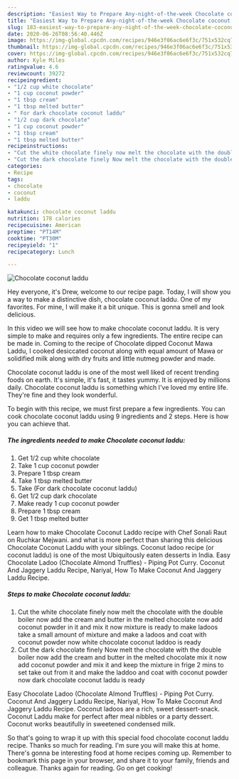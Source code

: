 ```yaml
---
description: "Easiest Way to Prepare Any-night-of-the-week Chocolate coconut laddu"
title: "Easiest Way to Prepare Any-night-of-the-week Chocolate coconut laddu"
slug: 183-easiest-way-to-prepare-any-night-of-the-week-chocolate-coconut-laddu
date: 2020-06-26T08:56:40.446Z
image: https://img-global.cpcdn.com/recipes/946e3f06ac6e6f3c/751x532cq70/chocolate-coconut-laddu-recipe-main-photo.jpg
thumbnail: https://img-global.cpcdn.com/recipes/946e3f06ac6e6f3c/751x532cq70/chocolate-coconut-laddu-recipe-main-photo.jpg
cover: https://img-global.cpcdn.com/recipes/946e3f06ac6e6f3c/751x532cq70/chocolate-coconut-laddu-recipe-main-photo.jpg
author: Kyle Miles
ratingvalue: 4.6
reviewcount: 39272
recipeingredient:
- "1/2 cup white chocolate"
- "1 cup coconut powder"
- "1 tbsp cream"
- "1 tbsp melted butter"
- " For dark chocolate coconut laddu"
- "1/2 cup dark chocolate"
- "1 cup coconut powder"
- "1 tbsp cream"
- "1 tbsp melted butter"
recipeinstructions:
- "Cut the white chocolate finely now melt the chocolate with the double boiler now add the cream and butter in the melted chocolate now add coconut powder in it and mix it now mixture is ready to make ladoos take a small amount of mixture and make a ladoos and coat with coconut powder now white chocolate coconut laddoo is ready"
- "Cut the dark chocolate finely Now melt the chocolate with the double boiler now add the cream and butter in the melted chocolate mix it now add coconut powder and mix it and keep the mixture in frige 2 mins to set take out from it and make the laddoo and coat with coconut powder now dark chocolate coconut laddu is ready"
categories:
- Recipe
tags:
- chocolate
- coconut
- laddu

katakunci: chocolate coconut laddu 
nutrition: 178 calories
recipecuisine: American
preptime: "PT14M"
cooktime: "PT30M"
recipeyield: "1"
recipecategory: Lunch

---
```



![Chocolate coconut laddu](https://img-global.cpcdn.com/recipes/946e3f06ac6e6f3c/751x532cq70/chocolate-coconut-laddu-recipe-main-photo.jpg)

Hey everyone, it's Drew, welcome to our recipe page. Today, I will show you a way to make a distinctive dish, chocolate coconut laddu. One of my favorites. For mine, I will make it a bit unique. This is gonna smell and look delicious.

In this video we will see how to make chocolate coconut laddu. It is very simple to make and requires only a few ingredients. The entire recipe can be made in. Coming to the recipe of Chocolate dipped Coconut Mawa Laddu, I cooked desiccated coconut along with equal amount of Mawa or solidified milk along with dry fruits and little nutmeg powder and made.

Chocolate coconut laddu is one of the most well liked of recent trending foods on earth. It's simple, it's fast, it tastes yummy. It is enjoyed by millions daily. Chocolate coconut laddu is something which I've loved my entire life. They're fine and they look wonderful.


To begin with this recipe, we must first prepare a few ingredients. You can cook chocolate coconut laddu using 9 ingredients and 2 steps. Here is how you can achieve that.

<!--inarticleads1-->

##### The ingredients needed to make Chocolate coconut laddu:

1. Get 1/2 cup white chocolate
1. Take 1 cup coconut powder
1. Prepare 1 tbsp cream
1. Take 1 tbsp melted butter
1. Take  (For dark chocolate coconut laddu)
1. Get 1/2 cup dark chocolate
1. Make ready 1 cup coconut powder
1. Prepare 1 tbsp cream
1. Get 1 tbsp melted butter


Learn how to make Chocolate Coconut Laddo recipe with Chef Sonali Raut on Ruchkar Mejwani. and what is more perfect than sharing this delicious Chocolate Coconut Laddu with your siblings. Coconut ladoo recipe (or coconut laddu) is one of the most Ubiquitously eaten desserts in India. Easy Chocolate Ladoo (Chocolate Almond Truffles) - Piping Pot Curry. Coconut And Jaggery Laddu Recipe, Nariyal, How To Make Coconut And Jaggery Laddu Recipe. 

<!--inarticleads2-->

##### Steps to make Chocolate coconut laddu:

1. Cut the white chocolate finely now melt the chocolate with the double boiler now add the cream and butter in the melted chocolate now add coconut powder in it and mix it now mixture is ready to make ladoos take a small amount of mixture and make a ladoos and coat with coconut powder now white chocolate coconut laddoo is ready
1. Cut the dark chocolate finely Now melt the chocolate with the double boiler now add the cream and butter in the melted chocolate mix it now add coconut powder and mix it and keep the mixture in frige 2 mins to set take out from it and make the laddoo and coat with coconut powder now dark chocolate coconut laddu is ready


Easy Chocolate Ladoo (Chocolate Almond Truffles) - Piping Pot Curry. Coconut And Jaggery Laddu Recipe, Nariyal, How To Make Coconut And Jaggery Laddu Recipe. Coconut ladoos are a rich, sweet dessert-snack. Coconut Laddu make for perfect after meal nibbles or a party dessert. Coconut works beautifully in sweetened condensed milk. 

So that's going to wrap it up with this special food chocolate coconut laddu recipe. Thanks so much for reading. I'm sure you will make this at home. There's gonna be interesting food at home recipes coming up. Remember to bookmark this page in your browser, and share it to your family, friends and colleague. Thanks again for reading. Go on get cooking!
